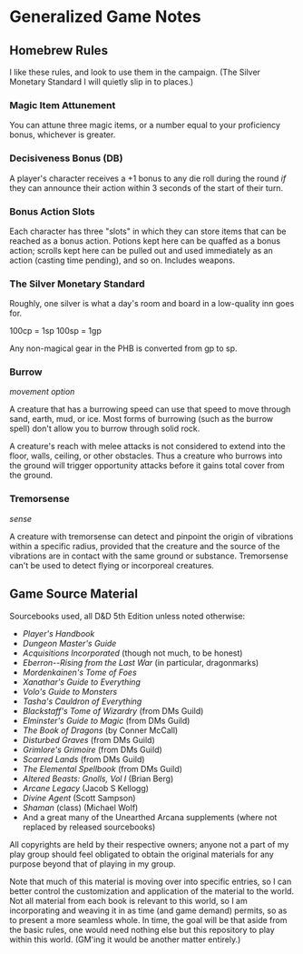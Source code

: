 # Generalized Game Notes

## Homebrew Rules
I like these rules, and look to use them in the campaign. (The Silver Monetary Standard I will quietly slip in to places.)

### Magic Item Attunement
You can attune three magic items, or a number equal to your proficiency bonus, whichever is greater.

### Decisiveness Bonus (DB)
A player's character receives a +1 bonus to any die roll during the round *if* they can announce their action within 3 seconds of the start of their turn.

### Bonus Action Slots
Each character has three "slots" in which they can store items that can be reached as a bonus action. Potions kept here can be quaffed as a bonus action; scrolls kept here can be pulled out and used immediately as an action (casting time pending), and so on. Includes weapons.

### The Silver Monetary Standard
Roughly, one silver is what a day's room and board in a low-quality inn goes for.

100cp = 1sp
100sp = 1gp

Any non-magical gear in the PHB is converted from gp to sp.

### Burrow
*movement option*

A creature that has a burrowing speed can use that speed to move through sand, earth, mud, or ice. Most forms of burrowing (such as the burrow spell) don't allow you to burrow through solid rock.

A creature's reach with melee attacks is not considered to extend into the floor, walls, ceiling, or other obstacles. Thus a creature who burrows into the ground will trigger opportunity attacks before it gains total cover from the ground.

### Tremorsense
*sense*

A creature with tremorsense can detect and pinpoint the origin of vibrations within a specific radius, provided that the creature and the source of the vibrations are in contact with the same ground or substance. Tremorsense can't be used to detect flying or incorporeal creatures.

## Game Source Material
Sourcebooks used, all D&D 5th Edition unless noted otherwise:

* *Player's Handbook*
* *Dungeon Master's Guide*
* *Acquisitions Incorporated* (though not much, to be honest)
* *Eberron--Rising from the Last War* (in particular, dragonmarks)
* *Mordenkainen's Tome of Foes*
* *Xanathar's Guide to Everything*
* *Volo's Guide to Monsters*
* *Tasha's Cauldron of Everything*
* *Blackstaff's Tome of Wizardry* (from DMs Guild)
* *Elminster's Guide to Magic* (from DMs Guild)
* *The Book of Dragons* (by Conner McCall)
* *Disturbed Graves* (from DMs Guild)
* *Grimlore's Grimoire* (from DMs Guild)
* *Scarred Lands* (from DMs Guild)
* *The Elemental Spellbook* (from DMs Guild)
* *Altered Beasts: Gnolls, Vol I* (Brian Berg)
* *Arcane Legacy* (Jacob S Kellogg)
* *Divine Agent* (Scott Sampson)
* *Shaman* (class) (Michael Wolf)
* And a great many of the Unearthed Arcana supplements (where not replaced by released sourcebooks)

All copyrights are held by their respective owners; anyone not a part of my play group should feel obligated to obtain the original materials for any purpose beyond that of playing in my group.

Note that much of this material is moving over into specific entries, so I can better control the customization and application of the material to the world. Not all material from each book is relevant to this world, so I am incorporating and weaving it in as time (and game demand) permits, so as to present a more seamless whole. In time, the goal will be that aside from the basic rules, one would need nothing else but this repository to play within this world. (GM'ing it would be another matter entirely.)

